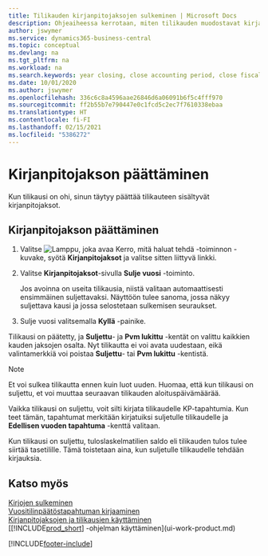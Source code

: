 ```yaml
---
title: Tilikauden kirjanpitojaksojen sulkeminen | Microsoft Docs
description: Ohjeaiheessa kerrotaan, miten tilikauden muodostavat kirjanpitojaksot suljetaan.
author: jswymer
ms.service: dynamics365-business-central
ms.topic: conceptual
ms.devlang: na
ms.tgt_pltfrm: na
ms.workload: na
ms.search.keywords: year closing, close accounting period, close fiscal year, bank account detailed trial balance
ms.date: 10/01/2020
ms.author: jswymer
ms.openlocfilehash: 336c6c8a4596aae26846d6a06091b6f5c4fff970
ms.sourcegitcommit: ff2b55b7e790447e0c1fcd5c2ec7f7610338ebaa
ms.translationtype: HT
ms.contentlocale: fi-FI
ms.lasthandoff: 02/15/2021
ms.locfileid: "5386272"
---
```

# <a name="close-accounting-periods"></a>Kirjanpitojakson päättäminen
Kun tilikausi on ohi, sinun täytyy päättää tilikauteen sisältyvät kirjanpitojaksot.

## <a name="to-close-accounting-periods"></a>Kirjanpitojakson päättäminen
1. Valitse ![Lamppu, joka avaa Kerro, mitä haluat tehdä -toiminnon](media/ui-search/search_small.png "Kerro, mitä haluat tehdä") -kuvake, syötä **Kirjanpitojaksot** ja valitse sitten liittyvä linkki.
2. Valitse **Kirjanpitojaksot**-sivulla **Sulje vuosi** -toiminto.

    Jos avoinna on useita tilikausia, niistä valitaan automaattisesti ensimmäinen suljettavaksi. Näyttöön tulee sanoma, jossa näkyy suljettava kausi ja jossa selostetaan sulkemisen seuraukset.
3. Sulje vuosi valitsemalla **Kyllä** -painike.

Tilikausi on päätetty, ja **Suljettu**- ja **Pvm lukittu** -kentät on valittu kaikkien kauden jaksojen osalta. Nyt tilikautta ei voi avata uudestaan, eikä valintamerkkiä voi poistaa **Suljettu**- tai **Pvm lukittu** -kentistä.

> [!NOTE]  
>   Et voi sulkea tilikautta ennen kuin luot uuden. Huomaa, että kun tilikausi on suljettu, et voi muuttaa seuraavan tilikauden aloituspäivämäärää.

Vaikka tilikausi on suljettu, voit silti kirjata tilikaudelle KP-tapahtumia. Kun teet tämän, tapahtumat merkitään kirjatuiksi suljetulle tilikaudelle ja **Edellisen vuoden tapahtuma** -kenttä valitaan.

Kun tilikausi on suljettu, tuloslaskelmatilien saldo eli tilikauden tulos tulee siirtää tasetilille. Tämä toistetaan aina, kun suljetulle tilikaudelle tehdään kirjauksia.

## <a name="see-also"></a>Katso myös

[Kirjojen sulkeminen](year-close-books.md)  
[Vuositilinpäätöstapahtuman kirjaaminen](year-how-post-year-end-close-entry.md)  
[Kirjanpitojaksojen ja tilikausien käyttäminen](finance-accounting-periods-and-fiscal-years.md)  
[[!INCLUDE[prod_short](includes/prod_short.md)] -ohjelman käyttäminen](ui-work-product.md)


[!INCLUDE[footer-include](includes/footer-banner.md)]